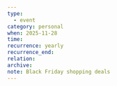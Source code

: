 ```yaml
---
type:
  - event
category: personal
when: 2025-11-28
time:
recurrence: yearly
recurrence_end:
relation:
archive:
note: Black Friday shopping deals
---
```

